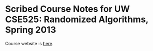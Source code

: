 Scribed Course Notes for UW CSE525: Randomized Algorithms, Spring 2013
======================================================================

Course website is
[here](http://www.cs.washington.edu/education/courses/cse525/13sp/).
